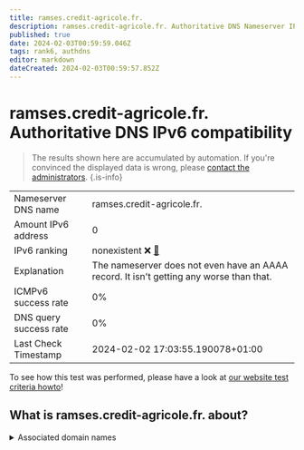 ```yaml
---
title: ramses.credit-agricole.fr.
description: ramses.credit-agricole.fr. Authoritative DNS Nameserver IPv6 compatibility
published: true
date: 2024-02-03T00:59:59.046Z
tags: rank6, authdns
editor: markdown
dateCreated: 2024-02-03T00:59:57.852Z
---
```


# ramses.credit-agricole.fr. Authoritative DNS IPv6 compatibility

> The results shown here are accumulated by automation. If you're convinced the displayed data is wrong, please [contact the administrators](/howto/chat). 
{.is-info}




|   |   |
| - | - |
| Nameserver DNS name | ramses.credit-agricole.fr.
| Amount IPv6 address | 0
| IPv6 ranking | nonexistent :x: [🔗](/howto/ranking) |
| Explanation | The nameserver does not even have an AAAA record. It isn't getting any worse than that. |
| ICMPv6 success rate | 0%|
| DNS query success rate | 0% |
| Last Check Timestamp | 2024-02-02 17:03:55.190078+01:00 |

To see how this test was performed, please have a look at [our website test criteria howto](/howto/testcriteria/authdns)!


## What is ramses.credit-agricole.fr. about?






<details>
<summary>Associated domain names</summary>

www.credit-agricole.fr

</details>
